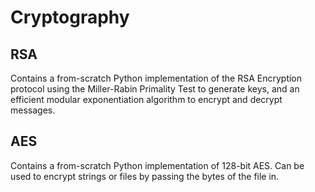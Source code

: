 # Cryptography

RSA
---
Contains a from-scratch Python implementation of the RSA Encryption protocol using the Miller-Rabin Primality Test
to generate keys, and an efficient modular exponentiation algorithm to encrypt and decrypt messages.


AES
---
Contains a from-scratch Python implementation of 128-bit AES. Can be used to encrypt strings or files by passing the bytes of the file in.
